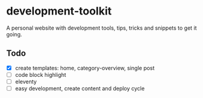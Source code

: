 # development-toolkit

A personal website with development tools, tips, tricks and snippets to get it going.

## Todo

-[x] create templates: home, category-overview, single post
-[ ] code block highlight
-[ ] eleventy
-[ ] easy development, create content and deploy cycle